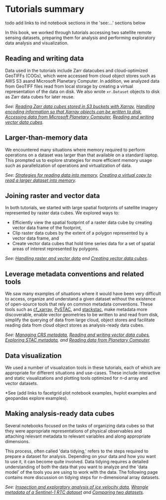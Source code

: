 # Tutorials summary
todo add links to ind notebook sections in the 'see:...' sections below 

In this book, we worked through tutorials accessing two satellite remote sensing datasets, preparing them for analysis and performing exploratory data analysis and visualization. 

## Reading and writing data
Data used in the tutorials include Zarr datacubes and cloud-optimized GeoTIFFs (COGs), which were accessed from cloud object stores such as AWS S3 asand Microsoft Planetary Computer. In addition, we analyzed data from GeoTIFF files read from local storage by creating a virtual representation of the data on disk. We also wrote `xr.Dataset` objects to disk as Zarr data cubes for later reuse. 

*See: [Reading Zarr data cubes stored in S3 buckets with Xarray](../tutorial1/nbs/1_accessing_itslive_s3_data.ipynb), [Handling encoding information so that Xarray objects can be written to disk](../tutorial1/nbs/3_combining_raster_vector_data.ipynb), [Accessing data from Microsoft Planetary Computer](../tutorial2/nbs/4_read_pc_data.ipynb), [Reading and writing vector data cubes](../tutorial1/nbs/5_exploratory_data_analysis_group.ipynb).*

## Larger-than-memory data
We encountered many situations where memory required to perform operations on a dataset was larger than that available on a standard laptop. This prompted us to explore strategies for more efficient memory usage such as parallelization of operations and virtualization of data.

*See: [Strategies for reading data into memory](../tutorial1/nbs/2_larger_than_memory_data.ipynb), [Creating a virtual copy to read a larger dataset into memory](../tutorial2/nbs/1_read_asf_data.ipynb).*

## Joining raster and vector data 

In both tutorials, we started with large spatial footprints of satellite imagery represented by raster data cubes. We explored ways to:
- Efficiently view the spatial footprint of a raster data cube by creating vector data frame of the footprint,
- Clip raster data cubes by the extent of a polygon represented by a vector data frame, and
- Create vector data cubes that hold time series data for a set of spatial areas of interest represented by polygons.

*See: [Handling raster and vector data](../tutorial1/nbs/3_combining_raster_vector_data.ipynb) and [Creating vector data cubes](../tutorial1/nbs/5_exploratory_data_analysis_group.ipynb).*

## Leverage metadata conventions and related tools
We saw many examples of situations where it would have been very difficult to access, organize and understand a given dataset without the existence of open-source tools that rely on common metadata conventions. These tools such as [cf_xarray](), [PySTAC](), and [stackstac](), make metadata more discoverable, enable vector geometries to be written to and read from disk, simplify the querying of data from large cloud, object stores and facilitate reading data from cloud object stores as analysis-ready data cubes. 

*See: [Managing CRS metadata](../tutorial1/nbs/3_combining_raster_vector_data.ipynb), [Reading and writing vector data cubes](../tutorial1/nbs/4_exploratory_data_analysis_single.ipynb), [Exploring STAC metadata](../tutorial2/nbs/4_read_pc_data.ipynb), and [Reading data from Planetary Computer](../tutorial2/nbs/4_read_pc_data.ipynb).*

## Data visualization
We used a number of visualization tools in these tutorials, each of which are appropriate for different situations and use-cases. These include interactive and static visualizations and plotting tools optimized for n-d array and vector datasets. 

*See (add links to facetgrid plot notebook examples, hvplot examples and geopandas explore examples).

## Making analysis-ready data cubes
Several notebooks focused on the tasks of organizing data cubes so that they were appropriate representations of physical observables and attaching relevant metadata to relevant variables and along appropriate dimensions.

This process, often called 'data tidying,' refers to the steps required to prepare a dataset for analysis. Depending on your data and how you want to use it, it can become quite involved. Data tidying requires a detailed understanding of both the data that you want to analyze and the 'data model' of the tools you are using to work with the data. The following page contains more discussion on tidying steps for n-dimensional array datasets.


*See: [Inspection and exploratory analysis of ice velocity data](../tutorial1/nbs/4_exploratory_data_analysis_single.ipynb), [Wrangle metadata of a Sentinel-1 RTC dataset](../tutorial2/nbs/2_wrangle_metadata.ipynb) and [Comparing two datasets](../tutorial2/nbs/5_comparing_s1_rtc_datasets.ipynb).*


